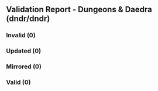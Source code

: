 ## Validation Report - Dungeons & Daedra (dndr/dndr)


### Invalid (0)
### Updated (0)
### Mirrored (0)
### Valid (0)
